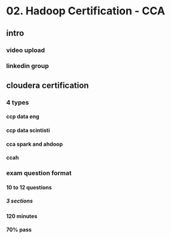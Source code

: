 # 02. Hadoop Certification - CCA

## intro

### video upload

### linkedin group

## cloudera certification

### 4 types

#### ccp data eng

#### ccp data scintisti

#### cca spark and ahdoop

#### ccah

### exam question format

#### 10 to 12 questions

##### 3 sections

#### 120 minutes

#### 70% pass
